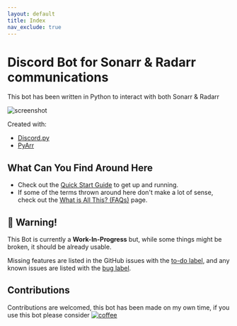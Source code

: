 ```yaml
---
layout: default
title: Index
nav_exclude: true
---
```


# Discord Bot for Sonarr & Radarr communications

This bot has been written in Python to interact with both Sonarr & Radarr

![screenshot](assets/images/screenshot.png)

Created with:

- [Discord.py](https://discordpy.readthedocs.io/en/latest/index.html)
- [PyArr](https://github.com/marksie1988/PyArr)

## What Can You Find Around Here

- Check out the [Quick Start Guide](https://marksie1988.github.io/pulsarr/quickstart.html) to get up and running.
- If some of the terms thrown around here don't make a lot of sense, check out the [What is All This? (FAQs)](https://marksie1988.github.io/pulsarr/faqs.html) page.

## 🚧 Warning!

This Bot is currently a **Work-In-Progress** but, while some things might be
broken, it should be already usable.

Missing features are listed in the GitHub issues with the
[to-do label](https://github.com/marksie1988/pulsarr/issues?q=is%3Aissue+is%3Aopen+label%3Ato-do),
and any known issues are listed with the
[bug label](https://github.com/marksie1988/pulsarr/issues?q=is%3Aissue+is%3Aopen+label%3Abug).

## Contributions

Contributions are welcomed, this bot has been made on my own time, if you use this bot please consider
[![coffee](https://www.buymeacoffee.com/assets/img/custom_images/black_img.png)](https://www.buymeacoffee.com/marksie1988)
